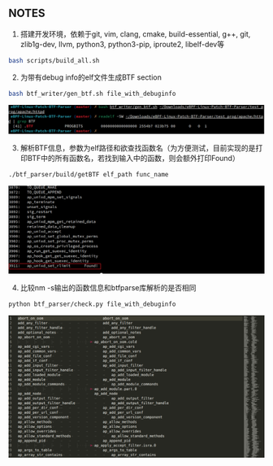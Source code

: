## NOTES 
1. 搭建开发环境，依赖于git, vim, clang, cmake, build-essential, g++, git, zlib1g-dev, llvm, python3, python3-pip, iproute2, libelf-dev等
```bash
bash scripts/build_all.sh
```

2. 为带有debug info的elf文件生成BTF section
```bash
bash btf_writer/gen_btf.sh file_with_debuginfo
```
![](test_prog/apache_test/apache_1.png)

3. 解析BTF信息，参数为elf路径和欲查找函数名（为方便测试，目前实现的是打印BTF中的所有函数名，若找到输入中的函数，则会额外打印Found）
```bash
./btf_parser/build/getBTF elf_path func_name
```
![](test_prog/apache_test/apache_3.png)

4. 比较nm -s输出的函数信息和btfparse库解析的是否相同
```bash
python btf_parser/check.py file_with_debuginfo
```
![](test_prog/apache_test/apache_4.png)